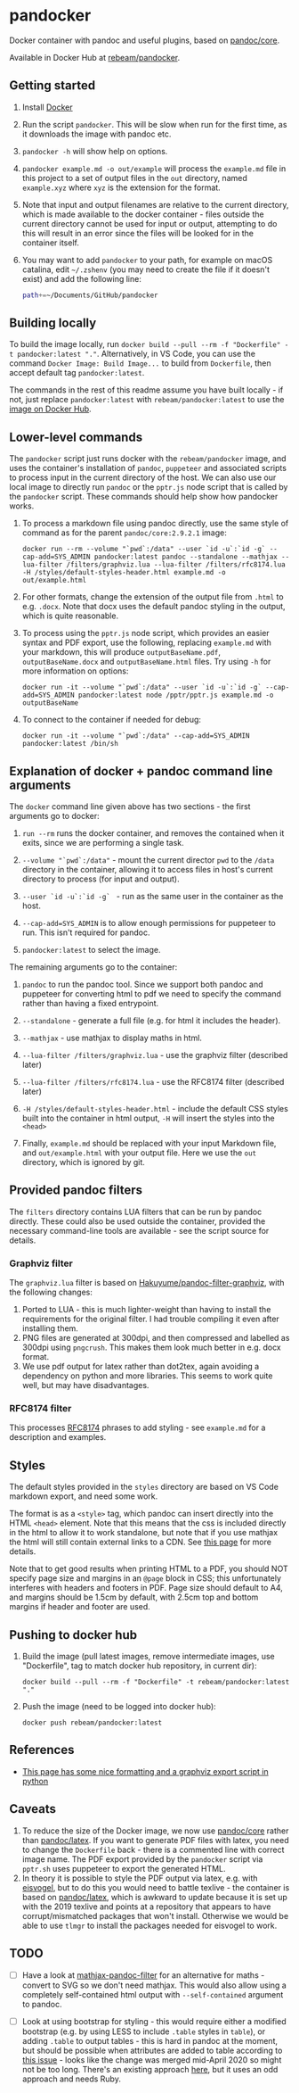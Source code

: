 # pandocker

Docker container with pandoc and useful plugins, based on [pandoc/core](https://hub.docker.com/r/pandoc/core). 

Available in Docker Hub at [rebeam/pandocker](https://hub.docker.com/repository/docker/rebeam/pandocker).

## Getting started

1. Install [Docker](https://www.docker.com/)

2. Run the script `pandocker`. This will be slow when run for the first time, as it downloads the image with pandoc etc.

3. `pandocker -h` will show help on options.

4. `pandocker example.md -o out/example` will process the `example.md` file in this project to a set of output files in the `out` directory, named `example.xyz` where `xyz` is the extension for the format.

5. Note that input and output filenames are relative to the current directory, which is made available to the docker container - files outside the current directory cannot be used for input or output, attempting to do this will result in an error since the files will be looked for in the container itself.

6. You may want to add `pandocker` to your path, for example on macOS catalina, edit `~/.zshenv` (you may need to create the file if it doesn't exist) and add the following line:

   ```zsh
   path+=~/Documents/GitHub/pandocker
   ```

## Building locally

To build the image locally, run `docker build --pull --rm -f "Dockerfile" -t pandocker:latest "."`. 
Alternatively, in VS Code, you can use the command `Docker Image: Build Image...` to build from `Dockerfile`, then accept default tag `pandocker:latest`.

The commands in the rest of this readme assume you have built locally - if not, just replace `pandocker:latest` with `rebeam/pandocker:latest` to use the [image on Docker Hub](https://hub.docker.com/repository/docker/rebeam/pandocker).

## Lower-level commands

The `pandocker` script just runs docker with the `rebeam/pandocker` image, and uses the container's installation of `pandoc`, `puppeteer` and associated scripts to process input in the current directory of the host. We can also use our local image to directly run `pandoc` or the `pptr.js` node script that is called by the `pandocker` script. These commands should help show how pandocker works.

1. To process a markdown file using pandoc directly, use the same style of command as for the parent `pandoc/core:2.9.2.1` image:

   ```shell
   docker run --rm --volume "`pwd`:/data" --user `id -u`:`id -g` --cap-add=SYS_ADMIN pandocker:latest pandoc --standalone --mathjax --lua-filter /filters/graphviz.lua --lua-filter /filters/rfc8174.lua -H /styles/default-styles-header.html example.md -o out/example.html
   ```

2. For other formats, change the extension of the output file from `.html` to e.g. `.docx`. Note that docx uses the default pandoc styling in the output, which is quite reasonable.

3. To process using the `pptr.js` node script, which provides an easier syntax and PDF export, use the following, replacing `example.md` with your markdown, this will produce `outputBaseName.pdf`, `outputBaseName.docx` and `outputBaseName.html` files. Try using `-h` for more information on options:

   ```shell
   docker run -it --volume "`pwd`:/data" --user `id -u`:`id -g` --cap-add=SYS_ADMIN pandocker:latest node /pptr/pptr.js example.md -o outputBaseName
   ```

4. To connect to the container if needed for debug:

   ```shell
   docker run -it --volume "`pwd`:/data" --cap-add=SYS_ADMIN pandocker:latest /bin/sh
   ```

## Explanation of docker + pandoc command line arguments

The `docker` command line given above has two sections - the first arguments go to docker:

1. ``run --rm`` runs the docker container, and removes the contained when it exits, since we are performing a single task.

2. ``--volume "`pwd`:/data"`` - mount the current director `pwd` to the `/data` directory in the container, allowing it to access files in host's current directory to process (for input and output).

3. ``--user `id -u`:`id -g` `` - run as the same user in the container as the host.

4. `--cap-add=SYS_ADMIN` is to allow enough permissions for puppeteer to run. This isn't required for pandoc.

5. `pandocker:latest` to select the image.

The remaining arguments go to the container:

1. `pandoc` to run the pandoc tool. Since we support both pandoc and puppeteer for converting html to pdf we need to specify the command rather than having a fixed entrypoint.

2. `--standalone` - generate a full file (e.g. for html it includes the header).

3. `--mathjax` - use mathjax to display maths in html.

4. `--lua-filter /filters/graphviz.lua` - use the graphviz filter (described later)

5. `--lua-filter /filters/rfc8174.lua` -  use the RFC8174 filter (described later)

6. `-H /styles/default-styles-header.html` - include the default CSS styles built into the container in html output, `-H` will insert the styles into the `<head>`

7. Finally, `example.md` should be replaced with your input Markdown file, and `out/example.html` with your output file. Here we use the `out` directory, which is ignored by git.

## Provided pandoc filters

The `filters` directory contains LUA filters that can be run by pandoc directly. These could also be used outside the container, provided the necessary command-line tools are available - see the script source for details.

### Graphviz filter

The `graphviz.lua` filter is based on [Hakuyume/pandoc-filter-graphviz](https://github.com/Hakuyume/pandoc-filter-graphviz), with the following changes:

1. Ported to LUA - this is much lighter-weight than having to install the requirements for the original filter. I had trouble compiling it even after installing them.
2. PNG files are generated at 300dpi, and then compressed and labelled as 300dpi using `pngcrush`. This makes them look much better in e.g. docx format.
3. We use pdf output for latex rather than dot2tex, again avoiding a dependency on python and more libraries. This seems to work quite well, but may have disadvantages.

### RFC8174 filter

This processes [RFC8174](https://tools.ietf.org/html/rfc8174) phrases to add styling - see `example.md` for a description and examples.

## Styles

The default styles provided in the `styles` directory are based on VS Code markdown export, and need some work.

The format is as a `<style>` tag, which pandoc can insert directly into the HTML `<head>` element. Note that this means that the css is included directly in the html to allow it to work standalone, but note that if you use mathjax the html will still contain external links to a CDN. See [this page](https://devilgate.org/blog/2012/07/02/tip-using-pandoc-to-create-truly-standalone-html-files/) for more details.

Note that to get good results when printing HTML to a PDF, you should NOT specify page size and margins in an `@page` block in CSS; this unfortunately interferes with headers and footers in PDF. Page size should default to A4, and margins should be 1.5cm by default, with 2.5cm top and bottom margins if header and footer are used.

## Pushing to docker hub

1. Build the image (pull latest images, remove intermediate images, use "Dockerfile", tag to match docker hub repository, in current dir):

   ```shell
   docker build --pull --rm -f "Dockerfile" -t rebeam/pandocker:latest "."
   ```

2. Push the image (need to be logged into docker hub):

   ```shell
   docker push rebeam/pandocker:latest
   ```

## References

* [This page has some nice formatting and a graphviz export script in python](http://nrstickley.com/pandoc/example.html)

## Caveats

1. To reduce the size of the Docker image, we now use [pandoc/core](https://hub.docker.com/r/pandoc/core) rather than [pandoc/latex](https://hub.docker.com/r/pandoc/latex). If you want to generate PDF files with latex, you need to change the `Dockerfile` back - there is a commented line with correct image name. The PDF export provided by the `pandocker` script via `pptr.sh` uses puppeteer to export the generated HTML.
2. In theory it is possible to style the PDF output via latex, e.g. with [eisvogel](https://github.com/Wandmalfarbe/pandoc-latex-template), but to do this you would need to battle texlive - the container is based on [pandoc/latex](https://hub.docker.com/r/pandoc/latex), which is awkward to update because it is set up with the 2019 texlive and points at a repository that appears to have corrupt/mismatched packages that won't install. Otherwise we would be able to use `tlmgr` to install the packages needed for eisvogel to work.

## TODO

* [ ] Have a look at [mathjax-pandoc-filter](https://github.com/lierdakil/mathjax-pandoc-filter) for an alternative for maths - convert to SVG so we don't need mathjax. This would also allow using a completely self-contained html output with `--self-contained` argument to pandoc.

* [ ] Look at using bootstrap for styling - this would require either a modified bootstrap (e.g. by using LESS to include `.table` styles in `table`), or adding `.table` to output tables - this is hard in pandoc at the moment, but should be possible when attributes are added to table according to [this issue](https://github.com/jgm/pandoc/issues/1024) - looks like the change was merged mid-April 2020 so might not be too long. There's an existing approach [here](https://github.com/htdebeer/paru/blob/master/examples/filters/add_css_class_to_tables.rb), but it uses an odd approach and needs Ruby.
